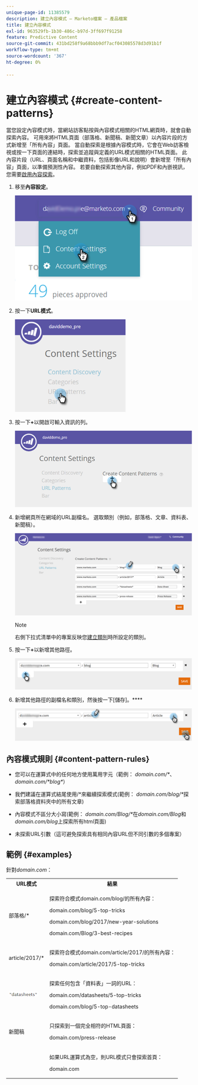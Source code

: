 ```yaml
---
unique-page-id: 11385579
description: 建立內容模式 — Marketo檔案 — 產品檔案
title: 建立內容模式
exl-id: 963529fb-1b30-486c-b97d-3ff697f91258
feature: Predictive Content
source-git-commit: 431bd258f9a68bbb9df7acf043085578d3d91b1f
workflow-type: tm+mt
source-wordcount: '367'
ht-degree: 0%

---
```


# 建立內容模式 {#create-content-patterns}

當您設定內容模式時，當網站訪客點按與內容模式相關的HTML網頁時，就會自動探索內容。 可用來將HTML頁面（部落格、新聞稿、新聞文章）以內容片段的方式新增至「所有內容」頁面。 當自動探索是根據內容模式時，它會在Web訪客檢視或按一下頁面的連結時，探索並追蹤與定義的URL模式相關的HTML頁面。 此內容片段（URL、頁面名稱和中繼資料，包括影像URL和說明）會新增至「所有內容」頁面，以準備預測性內容。 若要自動探索其他內容，例如PDF和內嵌視訊，您需要[啟用內容探索](/help/marketo/product-docs/predictive-content/getting-started/enable-content-discovery.md)。

1. 移至&#x200B;**內容設定**。

   ![](assets/settings-dropdown-hand-2.png)

1. 按一下&#x200B;**URL模式**。

   ![](assets/click-url-patterns-hand.png)

1. 按一下&#x200B;**+**&#x200B;以開啟可輸入資訊的列。

   ![](assets/content-settings-create-patterns-hand.png)

1. 新增網頁所在網域的URL副檔名。 選取類別（例如，部落格、文章、資料表、新聞稿）。

   ![](assets/content-settings-create-content-patterns-dm-hands.png)

   >[!NOTE]
   >
   >右側下拉式清單中的專案反映您[建立類別](/help/marketo/product-docs/predictive-content/getting-started/set-up-categories.md)時所設定的類別。

1. 按一下&#x200B;**+**&#x200B;以新增其他路徑。

   ![](assets/url-patterns-add2.png)

1. 新增其他路徑的副檔名和類別，然後按一下[儲存]。****

   ![](assets/url-patterns-save.png)

## 內容模式規則 {#content-pattern-rules}

* 您可以在運算式中的任何地方使用萬用字元（範例： _domain.com/&#42;_、_domain.com/&#42;blog&#42;_）

* 我們建議在運算式結尾使用/&#42;來繼續探索模式(範例： _domain.com/blog/&#42;_&#x200B;探索部落格資料夾中的所有文章)
* 內容模式不區分大小寫(範例： _domain.com/Blog/&#42;_&#x200B;在&#x200B;_domain.com/Blog_&#x200B;和&#x200B;_domain.com/blog_&#x200B;上探索所有html頁面)

* 未探索URL引數（這可避免探索具有相同內容URL但不同引數的多個專案）

## 範例 {#examples}

針對&#x200B;_domain.com_：

<table> 
 <tbody> 
  <tr> 
   <th>URL模式</th> 
   <th>結果</th> 
  </tr> 
  <tr> 
   <td>部落格/*</td> 
   <td><p>探索符合模式domain.com/blog/的所有內容：</p><p>domain.com/blog/5-top-tricks</p><p>domain.com/blog/2017/new-year-solutions</p><p>domain.com/Blog/3-best-recipes</p></td> 
  </tr> 
  <tr> 
   <td>article/2017/*</td> 
   <td><p>探索符合模式domain.com/article/2017/的所有內容：</p><p>domain.com/article/2017/5-top-tricks</p></td> 
  </tr> 
  <tr> 
   <td><img alt="—" width="80" src="assets/image2017-3-24-10-3a38-3a46.png" data-linked-resource-id="12976559" data-linked-resource-type="attachment" data-base-url="https://docs.marketo.com" data-linked-resource-container-id="11385579" title="--"></td> 
   <td><p>探索任何包含「資料表」一詞的URL：</p><p>domain.com/datasheets/5-top-tricks</p><p>domain.com/blog/5-top-datasheets</p></td> 
  </tr> 
  <tr> 
   <td>新聞稿</td> 
   <td><p>只探索到一個完全相符的HTML頁面：</p><p>domain.com/press-release</p></td> 
  </tr> 
  <tr> 
   <td colspan="1"> </td> 
   <td colspan="1"><p>如果URL運算式為空，則URL模式只會探索首頁：</p><p>domain.com</p></td> 
  </tr> 
 </tbody> 
</table>
